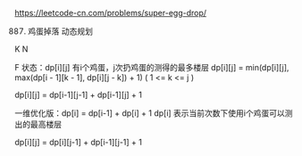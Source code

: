 https://leetcode-cn.com/problems/super-egg-drop/

887. 鸡蛋掉落
动态规划

K   N

F
状态：dp[i][j] 有i个鸡蛋，j次扔鸡蛋的测得的最多楼层
dp[i][j] = min(dp[i][j], max(dp[i - 1][k - 1], dp[i][j - k]) + 1) ( 1 <= k <= j )

dp[i][j] = dp[i-1][j-1] + dp[i-1][j] + 1

一维优化版：dp[i] = dp[i-1] + dp[i] + 1
dp[i] 表示当前次数下使用i个鸡蛋可以测出的最高楼层


dp[i][j] = dp[i][j-1] + dp[i-1][j-1] + 1




